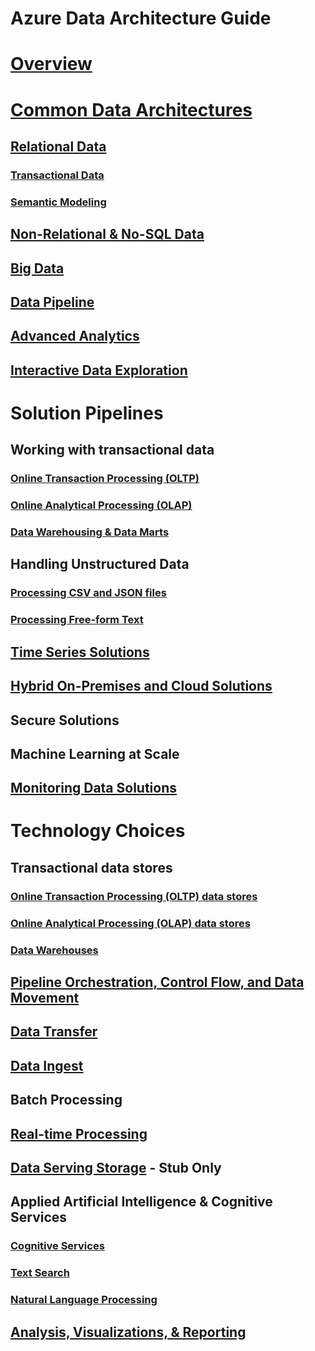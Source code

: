 # Azure Data Architecture Guide

# [Overview](./overview.md)

# [Common Data Architectures](./common-architectures/overview.md) 

## [Relational Data](./common-architectures/relational-data.md)
### [Transactional Data](./common-architectures/transactional-data.md) 
### [Semantic Modeling](./common-architectures/semantic-modeling.md)

## [Non-Relational & No-SQL Data](./common-architectures/non-relational-data.md)

## [Big Data](./common-architectures/big-data.md)

## [Data Pipeline](./common-architectures/data-pipeline.md)

## [Advanced Analytics](./common-architectures/advanced-analytics.md)

## [Interactive Data Exploration](./common-architectures/interactive-data-exploration.md)

# Solution Pipelines
## Working with transactional data
### [Online Transaction Processing (OLTP)](./solution-patterns/online-transaction-processing.md) 
### [Online Analytical Processing (OLAP)](./solution-patterns/online-analytical-processing.md)
### [Data Warehousing & Data Marts](./solution-patterns/data-warehousing.md)

## Handling Unstructured Data
### [Processing CSV and JSON files](./solution-patterns/processing-csv-and-json-files.md) 
### [Processing Free-form Text](./solution-patterns/processing-free-form-text.md)

## [Time Series Solutions](./solution-patterns/time-series.md)

## [Hybrid On-Premises and Cloud Solutions](./solution-patterns/hybrid-on-premises-and-cloud.md)

## Secure Solutions

## Machine Learning at Scale

## [Monitoring Data Solutions](./solution-patterns/monitoring-data-solutions.md)

# Technology Choices
## Transactional data stores
### [Online Transaction Processing (OLTP) data stores](./technology-choices/oltp-data-stores.md) 
### [Online Analytical Processing (OLAP) data stores](./technology-choices/olap-data-stores.md)  
### [Data Warehouses](./technology-choices/data-warehouses.md)

## [Pipeline Orchestration, Control Flow, and Data Movement](./technology-choices/pipeline-orchestration-data-movement.md)

## [Data Transfer](./technology-choices/data-transfer.md)

## [Data Ingest](./technology-choices/data-ingest.md)

## Batch Processing

## [Real-time Processing](./technology-choices/real-time-processing.md)

## [Data Serving Storage](./technology-choices/data-serving-storage.md) - Stub Only

## Applied Artificial Intelligence & Cognitive Services
### [Cognitive Services](./technology-choices/cognitive-services.md)
### [Text Search](./technology-choices/search-options.md)
### [Natural Language Processing](./technology-choices/natural-language-processing.md)

## [Analysis, Visualizations, & Reporting](./technology-choices/analysis-visualizations-reporting.md)

